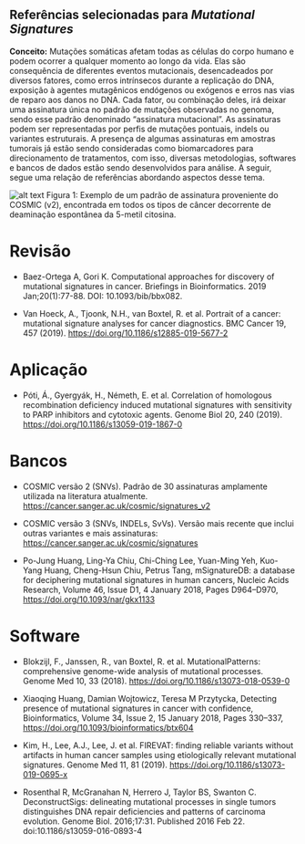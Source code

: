 ## Referências selecionadas para *Mutational Signatures*

**Conceito:** Mutações somáticas afetam todas as células do corpo humano e podem ocorrer a qualquer momento ao longo da vida. 
Elas são consequência de diferentes eventos mutacionais, desencadeados por diversos fatores, como erros intrínsecos durante a replicação do DNA, 
exposição à agentes mutagênicos endógenos ou exógenos e erros nas vias de reparo aos danos no DNA. 
Cada fator, ou combinação deles, irá deixar uma assinatura única no padrão de mutações observadas no genoma, sendo esse padrão denominado “assinatura mutacional”. 
As assinaturas podem ser representadas por perfis de mutações pontuais, indels ou variantes estruturais. 
A presença de algumas assinaturas em amostras tumorais já estão sendo consideradas como biomarcadores para direcionamento de tratamentos, com isso, diversas metodologias, 
softwares e bancos de dados estão sendo desenvolvidos para análise. A seguir, segue uma relação de referências abordando aspectos desse tema.

![alt text](https://cancer.sanger.ac.uk/signatures_v2/Signature-1.png "COSMIC_S1")
Figura 1: Exemplo de um padrão de assinatura proveniente do COSMIC (v2), encontrada em todos os tipos de câncer decorrente de deaminação espontânea da 5-metil citosina.
# Revisão
- Baez-Ortega A, Gori K. Computational approaches for discovery of mutational signatures in cancer. Briefings in Bioinformatics. 2019 Jan;20(1):77-88. DOI: 10.1093/bib/bbx082.

- Van Hoeck, A., Tjoonk, N.H., van Boxtel, R. et al. Portrait of a cancer: mutational signature analyses for cancer diagnostics. BMC Cancer 19, 457 (2019). https://doi.org/10.1186/s12885-019-5677-2


# Aplicação
- Póti, Á., Gyergyák, H., Németh, E. et al. Correlation of homologous recombination deficiency induced mutational signatures with sensitivity to PARP inhibitors and cytotoxic agents. Genome Biol 20, 240 (2019). https://doi.org/10.1186/s13059-019-1867-0 

# Bancos
- COSMIC versão 2 (SNVs). Padrão de 30 assinaturas amplamente utilizada na literatura atualmente. https://cancer.sanger.ac.uk/cosmic/signatures_v2

- COSMIC versão 3 (SNVs, INDELs, SvVs). Versão mais recente que inclui outras variantes e mais assinaturas:
https://cancer.sanger.ac.uk/cosmic/signatures

- Po-Jung Huang, Ling-Ya Chiu, Chi-Ching Lee, Yuan-Ming Yeh, Kuo-Yang Huang, Cheng-Hsun Chiu, Petrus Tang, mSignatureDB: a database for deciphering mutational signatures in human cancers, Nucleic Acids Research, Volume 46, Issue D1, 4 January 2018, Pages D964–D970, https://doi.org/10.1093/nar/gkx1133

# Software
- Blokzijl, F., Janssen, R., van Boxtel, R. et al. MutationalPatterns: comprehensive genome-wide analysis of mutational processes. Genome Med 10, 33 (2018). https://doi.org/10.1186/s13073-018-0539-0

- Xiaoqing Huang, Damian Wojtowicz, Teresa M Przytycka, Detecting presence of mutational signatures in cancer with confidence,  Bioinformatics, Volume 34, Issue 2, 15 January 2018, Pages 330–337, https://doi.org/10.1093/bioinformatics/btx604

- Kim, H., Lee, A.J., Lee, J. et al. FIREVAT: finding reliable variants without artifacts in human cancer samples using etiologically relevant mutational signatures. Genome Med 11, 81 (2019). https://doi.org/10.1186/s13073-019-0695-x

- Rosenthal R, McGranahan N, Herrero J, Taylor BS, Swanton C. DeconstructSigs: delineating mutational processes in single tumors distinguishes DNA repair deficiencies and patterns of carcinoma evolution. Genome Biol. 2016;17:31. Published 2016 Feb 22. doi:10.1186/s13059-016-0893-4
